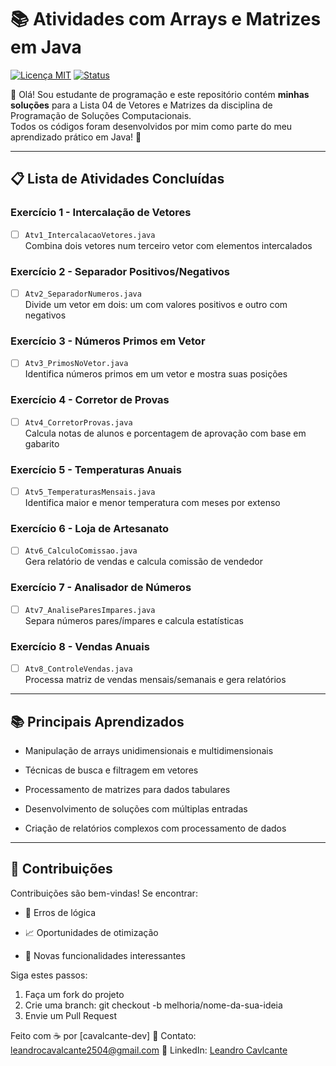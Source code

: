 # 📚 Atividades com Arrays e Matrizes em Java

[![Licença MIT](https://img.shields.io/badge/Licença-MIT-blue)](LICENSE)
[![Status](https://img.shields.io/badge/Status-Em_Andamento-yellow)](https://github.com/cavalcante-dev/PSC-Listas-Atividades/tree/main/ProfessorGlender/Lista04)

👋 Olá! Sou estudante de programação e este repositório contém **minhas soluções** para a Lista 04 de Vetores e Matrizes da disciplina de Programação de Soluções Computacionais.  
Todos os códigos foram desenvolvidos por mim como parte do meu aprendizado prático em Java! 🚀

---

## 📋 Lista de Atividades Concluídas

### **Exercício 1 - Intercalação de Vetores**  
- [ ] `Atv1_IntercalacaoVetores.java`  
Combina dois vetores num terceiro vetor com elementos intercalados  

### **Exercício 2 - Separador Positivos/Negativos**  
- [ ] `Atv2_SeparadorNumeros.java`  
Divide um vetor em dois: um com valores positivos e outro com negativos  

### **Exercício 3 - Números Primos em Vetor**  
- [ ] `Atv3_PrimosNoVetor.java`  
Identifica números primos em um vetor e mostra suas posições  

### **Exercício 4 - Corretor de Provas**  
- [ ] `Atv4_CorretorProvas.java`  
Calcula notas de alunos e porcentagem de aprovação com base em gabarito  

### **Exercício 5 - Temperaturas Anuais**  
- [ ] `Atv5_TemperaturasMensais.java`  
Identifica maior e menor temperatura com meses por extenso  

### **Exercício 6 - Loja de Artesanato**  
- [ ] `Atv6_CalculoComissao.java`  
Gera relatório de vendas e calcula comissão de vendedor  

### **Exercício 7 - Analisador de Números**  
- [ ] `Atv7_AnaliseParesImpares.java`  
Separa números pares/ímpares e calcula estatísticas  

### **Exercício 8 - Vendas Anuais**  
- [ ] `Atv8_ControleVendas.java`  
Processa matriz de vendas mensais/semanais e gera relatórios  

---

## 📚 Principais Aprendizados
- Manipulação de arrays unidimensionais e multidimensionais

- Técnicas de busca e filtragem em vetores

- Processamento de matrizes para dados tabulares

- Desenvolvimento de soluções com múltiplas entradas

- Criação de relatórios complexos com processamento de dados

--- 

## 🤝 Contribuições
Contribuições são bem-vindas! Se encontrar:

- 🐛 Erros de lógica

- 📈 Oportunidades de otimização

- 🧩 Novas funcionalidades interessantes

Siga estes passos:
1. Faça um fork do projeto
2. Crie uma branch: git checkout -b melhoria/nome-da-sua-ideia
3. Envie um Pull Request

Feito com ☕ por [cavalcante-dev] 
📧 Contato: leandrocavalcante2504@gmail.com
🔗 LinkedIn: [Leandro Cavlcante](https://www.linkedin.com/in/leandro-cavalcante-13a63521a/)